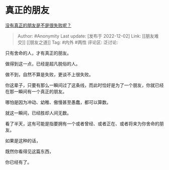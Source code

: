 # 真正的朋友
[没有真正的朋友是不是很失败呢？](https://www.zhihu.com/question/568983457/answer/2783626399)

> Author: #Anonymity
> Last update: [发布于 2022-12-02]
> Link: [[朋友难交]] [[朋友之道]]
> Tag: #内外 #两性
> 评论区:
> 泛讨论:

只有舍命的人，才有真正的朋友。

做得到这一点，已经是超凡脱俗的人。

做不到，自然不算是失败，更谈不上很失败。

你这辈子，只要有那么一瞬间过了这条线，而此时恰好是为了一个朋友，你就已经在那一瞬间有一个真正的朋友。

哪怕是因为冲动、幼稚、傲慢甚至愚蠢，都可以算数。

就这一瞬间，已经胜却人间无数。

看了半天，这有可能是指要拥有一个或者曾经、或者正在、或者将来为你舍命的朋友。

如果是这种的话，

既然你看得见这篇东西，

你已经有了。
